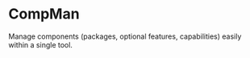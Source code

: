 # CompMan
Manage components (packages, optional features, capabilities) easily within a single tool.
